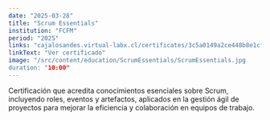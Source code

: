 ```yaml
---
date: "2025-03-28"
title: "Scrum Essentials"
institution: "FCFM"
period: "2025"
links: "cajalosandes.virtual-labx.cl/certificates/3c5a0149a2ce448b8e1cf020e1c7d9bb"
linkText: "Ver certificado"
image: "/src/content/education/ScrumEssentials/ScrumEssentials.jpg
duration: "10:00"
---
```


Certificación que acredita conocimientos esenciales sobre Scrum, incluyendo roles, eventos y artefactos, aplicados en la gestión ágil de proyectos para mejorar la eficiencia y colaboración en equipos de trabajo.